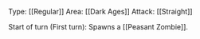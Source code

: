 Type: [[Regular]]
Area: [[Dark Ages]]
Attack: [[Straight]]

Start of turn (First turn): Spawns a [[Peasant Zombie]]. 